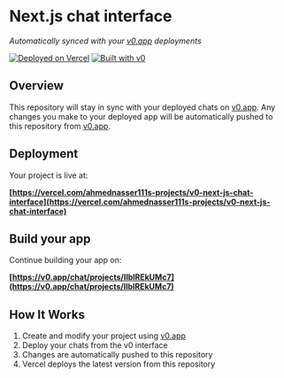 # Next.js chat interface

*Automatically synced with your [v0.app](https://v0.app) deployments*

[![Deployed on Vercel](https://img.shields.io/badge/Deployed%20on-Vercel-black?style=for-the-badge&logo=vercel)](https://vercel.com/ahmednasser111s-projects/v0-next-js-chat-interface)
[![Built with v0](https://img.shields.io/badge/Built%20with-v0.app-black?style=for-the-badge)](https://v0.app/chat/projects/IlblREkUMc7)

## Overview

This repository will stay in sync with your deployed chats on [v0.app](https://v0.app).
Any changes you make to your deployed app will be automatically pushed to this repository from [v0.app](https://v0.app).

## Deployment

Your project is live at:

**[https://vercel.com/ahmednasser111s-projects/v0-next-js-chat-interface](https://vercel.com/ahmednasser111s-projects/v0-next-js-chat-interface)**

## Build your app

Continue building your app on:

**[https://v0.app/chat/projects/IlblREkUMc7](https://v0.app/chat/projects/IlblREkUMc7)**

## How It Works

1. Create and modify your project using [v0.app](https://v0.app)
2. Deploy your chats from the v0 interface
3. Changes are automatically pushed to this repository
4. Vercel deploys the latest version from this repository